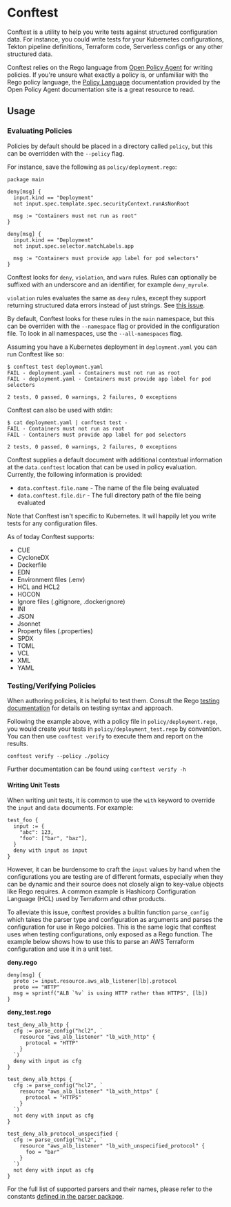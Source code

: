 # Conftest

Conftest is a utility to help you write tests against structured configuration data. For instance, you could write tests for your Kubernetes configurations, Tekton pipeline definitions, Terraform code, Serverless configs or any other structured data.

Conftest relies on the Rego language from [Open Policy Agent](https://www.openpolicyagent.org/) for writing policies. If you're unsure what exactly a policy is, or unfamiliar with the Rego policy language, the [Policy Language](https://www.openpolicyagent.org/docs/latest/policy-language/) documentation provided by the Open Policy Agent documentation site is a great resource to read.

## Usage

### Evaluating Policies

Policies by default should be placed in a directory called `policy`, but this can be overridden with the `--policy` flag.

For instance, save the following as `policy/deployment.rego`:

```rego
package main

deny[msg] {
  input.kind == "Deployment"
  not input.spec.template.spec.securityContext.runAsNonRoot

  msg := "Containers must not run as root"
}

deny[msg] {
  input.kind == "Deployment"
  not input.spec.selector.matchLabels.app

  msg := "Containers must provide app label for pod selectors"
}
```

Conftest looks for `deny`, `violation`, and `warn` rules. Rules can optionally be suffixed with an underscore and an identifier, for example `deny_myrule`.

`violation` rules evaluates the same as `deny` rules, except they support returning structured data errors instead of just strings. See [this issue](https://github.com/open-policy-agent/conftest/pull/243).

By default, Conftest looks for these rules in the `main` namespace, but this can be overriden with the `--namespace` flag or provided in the configuration file. To look in all namespaces, use the `--all-namespaces` flag.

Assuming you have a Kubernetes deployment in `deployment.yaml` you can run Conftest like so:

```console
$ conftest test deployment.yaml
FAIL - deployment.yaml - Containers must not run as root
FAIL - deployment.yaml - Containers must provide app label for pod selectors

2 tests, 0 passed, 0 warnings, 2 failures, 0 exceptions
```

Conftest can also be used with stdin:

```console
$ cat deployment.yaml | conftest test -
FAIL - Containers must not run as root
FAIL - Containers must provide app label for pod selectors

2 tests, 0 passed, 0 warnings, 2 failures, 0 exceptions
```

Conftest supplies a default document with additional contextual information at the `data.conftest` location that can be used in policy evaluation. Currently, the following information is provided:

* `data.conftest.file.name` - The name of the file being evaluated
* `data.conftest.file.dir` - The full directory path of the file being evaluated

Note that Conftest isn't specific to Kubernetes. It will happily let you write tests for any configuration files.

As of today Conftest supports:

* CUE
* CycloneDX
* Dockerfile
* EDN
* Environment files (.env)
* HCL and HCL2
* HOCON
* Ignore files (.gitignore, .dockerignore)
* INI
* JSON
* Jsonnet
* Property files (.properties)
* SPDX
* TOML
* VCL
* XML
* YAML

### Testing/Verifying Policies

When authoring policies, it is helpful to test them. Consult the Rego [testing documentation](https://www.openpolicyagent.org/docs/latest/policy-testing)
for details on testing syntax and approach.

Following the example above, with a policy file in `policy/deployment.rego`, you would create your
tests in `policy/deployment_test.rego` by convention. You can then use `conftest verify` to execute
them and report on the results.

```console
conftest verify --policy ./policy
```

Further documentation can be found using `conftest verify -h`

#### Writing Unit Tests

When writing unit tests, it is common to use the `with` keyword to override the
`input` and `data` documents. For example:

```rego
test_foo {
  input := {
    "abc": 123,
    "foo": ["bar", "baz"],
  }
  deny with input as input
}
```

However, it can be burdensome to craft the `input` values by hand when the
configurations you are testing are of different formats, especially when they
can be dynamic and their source does not closely align to key-value objects
like Rego requires. A common example is Hashicorp Configuration Language (HCL)
used by Terraform and other products.

To alleviate this issue, conftest provides a builtin function `parse_config`
which takes the parser type and configuration as arguments and parses the
configuration for use in Rego polciies. This is the same logic that conftest
uses when testing configurations, only exposed as a Rego function. The example
below shows how to use this to parse an AWS Terraform configuration and use it
in a unit test.

**deny.rego**

```rego
deny[msg] {
  proto := input.resource.aws_alb_listener[lb].protocol
  proto == "HTTP"
  msg = sprintf("ALB `%v` is using HTTP rather than HTTPS", [lb])
}
```

**deny_test.rego**

```rego
test_deny_alb_http {
  cfg := parse_config("hcl2", `
    resource "aws_alb_listener" "lb_with_http" {
      protocol = "HTTP"
    }
  `)
  deny with input as cfg
}

test_deny_alb_https {
  cfg := parse_config("hcl2", `
    resource "aws_alb_listener" "lb_with_https" {
      protocol = "HTTPS"
    }
  `)
  not deny with input as cfg
}

test_deny_alb_protocol_unspecified {
  cfg := parse_config("hcl2", `
    resource "aws_alb_listener" "lb_with_unspecified_protocol" {
      foo = "bar"
    }
  `)
  not deny with input as cfg
}
```

For the full list of supported parsers and their names, please refer to the
constants [defined in the parser package](https://github.com/open-policy-agent/conftest/blob/master/parser/parser.go).
